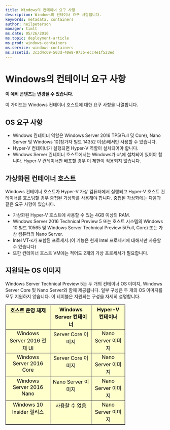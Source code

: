 ```yaml
---
title: Windows의 컨테이너 요구 사항
description: Windows의 컨테이너 요구 사항입니다.
keywords: metadata, containers
author: neilpeterson
manager: timlt
ms.date: 05/26/2016
ms.topic: deployment-article
ms.prod: windows-containers
ms.service: windows-containers
ms.assetid: 3c3d4c69-503d-40e8-973b-ecc4e1f523ed
---
```


# Windows의 컨테이너 요구 사항

**이 예비 콘텐츠는 변경될 수 있습니다.** 

이 가이드는 Windows 컨테이너 호스트에 대한 요구 사항을 나열합니다.

## OS 요구 사항

- Windows 컨테이너 역할은 Windows Server 2016 TP5(Full 및 Core), Nano Server 및 Windows 10(참가자 빌드 14352 이상)에서만 사용할 수 있습니다.
- Hyper-V 컨테이너가 실행되면 Hyper-V 역할이 설치되어야 합니다.
- Windows Server 컨테이너 호스트에서는 Windows가 c:\\에 설치되어 있어야 합니다. Hyper-V 컨테이너만 배포할 경우 이 제한이 적용되지 않습니다.

## 가상화된 컨테이너 호스트

Windows 컨테이너 호스트가 Hyper-V 가상 컴퓨터에서 실행되고 Hyper-V 호스트 컨테이너를 호스팅할 경우 중첩된 가상화를 사용해야 합니다. 중첩된 가상화에는 다음과 같은 요구 사항이 있습니다.

- 가상화된 Hyper-V 호스트에 사용할 수 있는 4GB 이상의 RAM.
- Windows Server 2016 Technical Preview 5 또는 호스트 시스템의 Windows 10 빌드 10565 및 Windows Server Technical Preview 5(Full, Core) 또는 가상 컴퓨터의 Nano Server.
- Intel VT-x가 포함된 프로세서.(이 기능은 현재 Intel 프로세서에 대해서만 사용할 수 있습니다)
- 또한 컨테이너 호스트 VM에는 적어도 2개의 가상 프로세서가 필요합니다.

## 지원되는 OS 이미지

Windows Server Technical Preview 5는 두 개의 컨테이너 OS 이미지, Windows Server Core 및 Nano Server와 함께 제공됩니다. 일부 구성은 두 개의 OS 이미지를 모두 지원하지 않습니다. 이 테이블은 지원되는 구성을 자세히 설명합니다.

<table border="1" style="background-color:FFFFCC;border-collapse:collapse;border:1px solid FFCC00;color:000000;width:75%" cellpadding="5" cellspacing="5">
<thead>
<tr valign="top">
<th><center>호스트 운영 체제</center></th>
<th><center>Windows Server 컨테이너</center></th>
<th><center>Hyper-V 컨테이너</center></th>
</tr>
</thead>
<tbody>
<tr valign="top">
<td><center>Windows Server 2016 전체 UI</center></td>
<td><center>Server Core 이미지</center></td>
<td><center>Nano Server 이미지</center></td>
</tr>
<tr valign="top">
<td><center>Windows Server 2016 Core</center></td>
<td><center>Server Core 이미지</center></td>
<td><center> Nano Server 이미지</center></td>
</tr>
<tr valign="top">
<td><center>Windows Server 2016 Nano</center></td>
<td><center> Nano Server 이미지</center></td>
<td><center>Nano Server 이미지</center></td>
</tr>
<tr valign="top">
<td><center>Windows 10 Insider 릴리스</center></td>
<td><center>사용할 수 없음</center></td>
<td><center>Nano Server 이미지</center></td>
</tr>
</tbody>
</table>


<!--HONumber=May16_HO4-->


